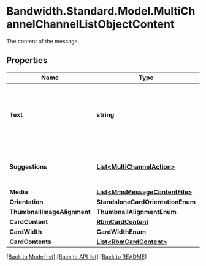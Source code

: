 # Bandwidth.Standard.Model.MultiChannelChannelListObjectContent
The content of the message.

## Properties

Name | Type | Description | Notes
------------ | ------------- | ------------- | -------------
**Text** | **string** | The contents of the text message. Must be 2048 characters or less. | 
**Suggestions** | [**List&lt;MultiChannelAction&gt;**](MultiChannelAction.md) | An array of suggested actions for the recipient. | [optional] 
**Media** | [**List&lt;MmsMessageContentFile&gt;**](MmsMessageContentFile.md) |  | 
**Orientation** | **StandaloneCardOrientationEnum** |  | 
**ThumbnailImageAlignment** | **ThumbnailAlignmentEnum** |  | 
**CardContent** | [**RbmCardContent**](RbmCardContent.md) |  | 
**CardWidth** | **CardWidthEnum** |  | 
**CardContents** | [**List&lt;RbmCardContent&gt;**](RbmCardContent.md) |  | 

[[Back to Model list]](../README.md#documentation-for-models) [[Back to API list]](../README.md#documentation-for-api-endpoints) [[Back to README]](../README.md)

